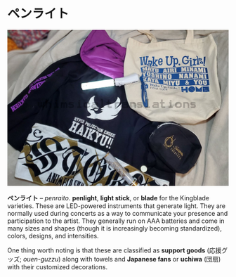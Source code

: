 # ペンライト

![](/%E3%83%9A%E3%83%B3%E3%83%A9%E3%82%A4%E3%83%88/QmGbiOpW.jpg)

**ペンライト** – *penraito*. **penlight**, **light stick**, or **blade** for the Kingblade varieties. These are LED-powered instruments that generate light. They are normally used during concerts as a way to communicate your presence and participation to the artist. They generally run on AAA batteries and come in many sizes and shapes (though it is increasingly becoming standardized), colors, designs, and intensities.

One thing worth noting is that these are classified as **support goods** (応援グッズ; *ouen-guzzu*) along with towels and **Japanese fans** or **uchiwa** (団扇) with their customized decorations.
